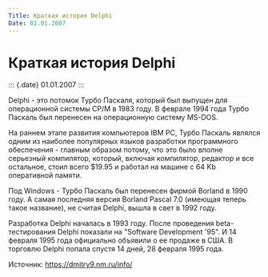 ```yaml
---
Title: Краткая история Delphi
Date: 01.01.2007
---
```



Краткая история Delphi
======================

::: {.date}
01.01.2007
:::

Delphi - это потомок Турбо Паскаля, который был выпущен для операционной
системы CP/M в 1983 году. В феврале 1994 года Турбо Паскаль был
перенесен на операционную систему MS-DOS.

На раннем этапе развития компьютеров IBM PC, Турбо Паскаль являлся одним
из наиболее популярных языков разработки программного обеспечения -
главным образом потому, что это было вполне серьезный компилятор,
который, включая компилятор, редактор и все остальное, стоил всего
\$19.95 и работал на машине с 64 Kb оперативной памяти.

Под Windows - Турбо Паскаль был перенесен фирмой Borland в 1990 году. А
самая последняя версия Borland Pascal 7.0 (имеющая теперь такое
название), не считая Delphi, вышла в свет в 1992 году.

Разработка Delphi началась в 1993 году. После проведения
beta-тестирования Delphi показали на \"Software Development \'95\". И 14
февраля 1995 года официально объявили о ее продаже в США. В торговлю
Delphi попала спустя 14 дней, 28 февраля 1995 года.

Источник: <https://dmitry9.nm.ru/info/>
